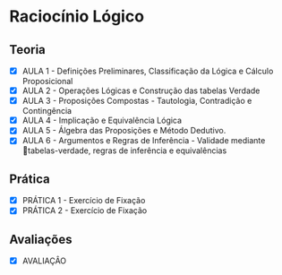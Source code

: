 # Raciocínio Lógico

## Teoria

- [x] AULA 1 - Definições Preliminares, Classificação da Lógica e Cálculo Proposicional
- [x] AULA 2 - Operações Lógicas e Construção das tabelas Verdade
- [x] AULA 3 - Proposições Compostas - Tautologia, Contradição e Contingência
- [x] AULA 4 - Implicação e Equivalência Lógica
- [x] AULA 5 - Álgebra das Proposições e Método Dedutivo.
- [x] AULA 6 - Argumentos e Regras de Inferência - Validade mediante tabelas-verdade, regras de inferência e equivalências

## Prática

- [x] PRÁTICA 1 - Exercício de Fixação
- [x] PRÁTICA 2 - Exercício de Fixação

## Avaliações

- [x] AVALIAÇÂO

